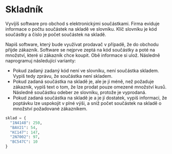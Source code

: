 # Skladník

Vyvíjíš software pro obchod s elektronickými součástkami. Firma eviduje informace
o počtu součástek na skladě ve slovníku. Klíč slovníku je kód součástky a číslo je
počet součástek na skladě.

Napiš software, který bude využívat prodavač v případě, že do obchodu přijde zákazník.
Software se nejprve zeptá na kód součástky a poté na množství, které si zákazník
chce koupit. Obě informace si ulož. Následně naprogramuj následující varianty:

* Pokud zadaný zadaný kód není ve slovníku, není součástka skladem. Vypiš tedy zprávu, že součástka není skladem.
* Pokud zadaná součástka na skladě je, ale je jí méně, než požaduje zákazník, vypiš text o tom, že lze prodat pouze omezené množství kusů. Následně součástku odeber ze slovníku, protože je vyprodaná.
* Pokud zadaná součástka na skladě je a je jí dostatek, vypiš informaci, že poptávku lze uspokojit v plné výši, a sniž počet součástek na skladě o množství požadované zákazníkem.

```python
sklad = {
  "1N4148": 250,
  "BAV21": 54,
  "KC147": 147,
  "2N7002": 97,
  "BC547C": 10
}
```